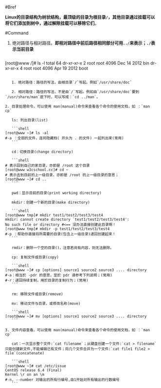 #Bref

**Linux的目录结构为树状结构，最顶级的目录为根目录`/`，其他目录通过挂载可以将它们添加到树中，通过解除挂载可以移除它们**。

#Command

1. 绝对路径与相对路径。**即相对路径中前后路径相同部分可用`../`来表示；`./`表示当前目录**

    ```shell
[root@www /]# ls -l
total 64
 dr-xr-xr-x 2 root root 4096 Dec 14 2012 bin
 dr-xr-xr-x 4 root root 4096 Apr 19 2012 boot
 ```

    1. 绝对路径：路径的写法，由根目录`/`写起。例如`/usr/share/doc`

    2. 相对路径：路径的写法，不是由`/`写起。例如由`/usr/share/doc`要到`/usr/share/man`底下时，可以写成：`cd ../man`。

2. 目录处理命令，可以使用 man(manual)命令来查看各个命令的使用文档，如 ：`man cp`

    ls: 列出目录(list)

    ```shell
 [root@www ~]# ls -al
 #-a ：全部的文件，连同隐藏档( 开头为 . 的文件) 一起列出来(常用)
    ```

    cd：切换目录(change directory)

    ```shell
 # 表示回到自己的家目录，亦即是 /root 这个目录
 [root@www w3cschool.cc]# cd ~
 # 表示去到目前的上一级目录，亦即是 /root 的上一级目录的意思；
 [root@www ~]# cd ..
    ```

    pwd：显示目前的目录(print working directory)

    mkdir：创建一个新的目录(make directory)

    ```shell
 [root@www tmp]# mkdir test1/test2/test3/test4
 mkdir: cannot create directory `test1/test2/test3/test4':
 No such file or directory #<== 没办法直接创建此目录啊！
 [root@www tmp]# mkdir -p test1/test2/test3/test4
 #-p ：帮助你直接将所需要的目录(包含上一级目录)递回创建起来！
    ```

    rmdir：删除一个空的目录()，注意若尚有内容，则无法删除。

    cp: 复制文件或目录(copy)

    ```shell
 [root@www ~]# cp [options] source1 source2 source3 .... directory
 #-a：相当於 -pdr 的意思，至於 pdr 请参考下列说明；(常用)
 #-r：递回持续复制，用於目录的复制行为；(常用)
    ```

    rm: 移除文件或目录(remove)

    mv: 移动文件与目录，或修改名称(move)
    
    ```shell
 [root@www ~]# mv [options] source1 source2 source3 .... directory
    ```

3. 文件内容查看，可以使用 man(manual)命令来查看各个命令的使用文档，如 ：`man cp`

    cat：一次显示整个文件:`cat filename`；从键盘创建一个文件:`cat > filename`只能创建新文件,不能编辑已有文件；将几个文件合并为一个文件:`cat file1 file2 > file`(concatenate)

    ```shell
 [root@www ~]# cat /etc/issue
 CentOS release 6.4 (Final)
 Kernel \r on an \m
 #-n, --number 对输出的所有行编号,由1开始对所有输出的行数编号
    ```
